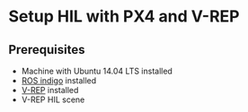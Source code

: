 # Setup HIL with PX4 and V-REP

 ## Prerequisites
 * Machine with Ubuntu 14.04 LTS installed
 * [ROS indigo](http://wiki.ros.org/indigo/Installation/Ubuntu) installed
 * [V-REP](http://www.coppeliarobotics.com/downloads.html) installed
 * V-REP HIL scene

